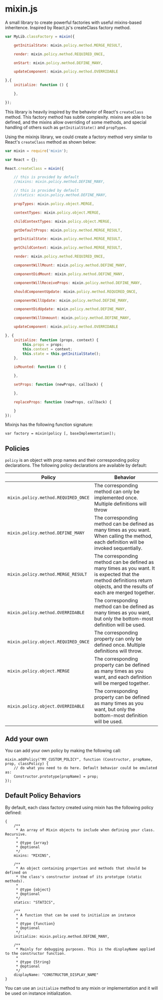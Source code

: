 # mixin.js

A small library to create powerful factories with useful mixins-based inheritence. Inspired by React.js's createClass factory method.

```javascript
var MyLib.classFactory = mixin({

    getInitialState: mixin.policy.method.MERGE_RESULT,

    render: mixin.policy.method.REQUIRED_ONCE,

    onStart: mixin.policy.method.DEFINE_MANY,

    updateComponent: mixin.policy.method.OVERRIDABLE

},{
    initialize: function () {

    },

});
```


This library is heavily inspired by the behavior of React's `createClass` method. This factory method has subtle
complexity. mixins are able to be defined, and the mixins allow overriding of some methods, and special handling of
others such as `getInitialState()` and `propTypes`.

Using the mixinjs library, we could create a factory method very similar to React's `createClass` method as shown below:

```javascript
var mixin = require('mixin');

var React = {};

React.createClass = mixin({

    // this is provided by default
    //mixins: mixin.policy.method.DEFINE_MANY,

    // this is provided by default
    //statics: mixin.policy.method.DEFINE_MANY,

    propTypes: mixin.policy.object.MERGE,

    contextTypes: mixin.policy.object.MERGE,

    childContextTypes: mixin.policy.object.MERGE,

    getDefaultProps: mixin.policy.method.MERGE_RESULT,

    getInitialState: mixin.policy.method.MERGE_RESULT,

    getChildContext: mixin.policy.method.MERGE_RESULT,

    render: mixin.policy.method.REQUIRED_ONCE,

    componentWillMount: mixin.policy.method.DEFINE_MANY,

    componentDidMount: mixin.policy.method.DEFINE_MANY,

    componentWillReceiveProps: mixin.policy.method.DEFINE_MANY,

    shouldComponentUpdate: mixin.policy.method.REQUIRED_ONCE,

    componentWillUpdate: mixin.policy.method.DEFINE_MANY,

    componentDidUpdate: mixin.policy.method.DEFINE_MANY,

    componentWillUnmount: mixin.policy.method.DEFINE_MANY,

    updateComponent: mixin.policy.method.OVERRIDABLE

}, {
    initialize: function (props, context) {
        this.props = props;
        this.context = context;
        this.state = this.getInitialState();
    },

    isMounted: function () {

    },

    setProps: function (newProps, callback) {

    },

    replaceProps: function (newProps, callback) {

    }
});
```

Mixinjs has the following function signature:

    var factory = mixin(policy [, baseImplementation]);


## Policies

`policy` is an object with prop names and their corresponding policy declarations.  The following policy
declarations are available by default:


Policy | Behavior
------ | --------
`mixin.policy.method.REQUIRED_ONCE` | The corresponding method can only be implemented once. Multiple definitions will throw
`mixin.policy.method.DEFINE_MANY` | The corresponding method can be defined as many times as you want. When calling the method, each definition will be invoked sequentially.
`mixin.policy.method.MERGE_RESULT` | The corresponding method can be defined as many times as you want. It is expected that the method definitions return objects, and the results of each are merged together.
`mixin.policy.method.OVERRIDABLE` | The corresponding method can be defined as many times as you want, but only the bottom-most definition will be used.
`mixin.policy.object.REQUIRED_ONCE` | The corresponding property can only be defined once. Multiple definitions will throw.
`mixin.policy.object.MERGE` | The corresponding property can be defined as many times as you want, and each definition will be merged together.
`mixin.policy.object.OVERRIDABLE` | The corresponding property can be defined as many times as you want, but only the bottom-most definition will be used.


## Add your own

You can add your own policy by making the following call:

    mixin.addPolicy("MY_CUSTOM_POLICY", function (Constructor, propName, prop, classPolicy) {
        // do what you need to do here. Default behavior could be emulated as:
        Constructor.prototype[propName] = prop;
    });

## Default Policy Behaviors

By default, each class factory created using mixin has the following policy defined:

    {
        /**
         * An array of Mixin objects to include when defining your class. Recursive.
         *
         * @type {array}
         * @optional
         */
        mixins: "MIXINS",

        /**
         * An object containing properties and methods that should be defined on
         * the class's constructor instead of its prototype (static methods).
         *
         * @type {object}
         * @optional
         */
        statics: "STATICS",

        /**
         * A function that can be used to initialize an instance
         *
         * @type {function}
         * @optional
         */
        initialize: mixin.policy.method.DEFINE_MANY,

        /**
         * Mainly for debugging purposes. This is the displayName applied to the constructor function.
         *
         * @type {String}
         * @optional
         */
        displayName: "CONSTRUCTOR_DISPLAY_NAME"
    }



You can use an `initialize` method to any mixin or implementation and it will be used on instance initialization.
